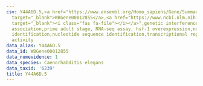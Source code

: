 ```yaml
---
csv: Y44A6D.5,<a href="https://www.ensembl.org/Homo_sapiens/Gene/Summary?db=core;g=WBGene00012855"
  target="_blank">WBGene00012855</a>,<a href="https://www.ncbi.nlm.nih.gov/pubmed/30894454"
  target="_blank"><i class="fas fa-file"></i></a>",genetic interference,functional
  association,prime adult stage, RNA-seq assay, hsf-1 overexpression,nucleotide sequence
  identification,nucleotide sequence identification,transcriptional regulation,up-regulates
  activity
data_alias: Y44A6D.5
data_id: WBGene00012855
data_numevidence: 1
data_species: Caenorhabditis elegans
data_taxid: '6239'
title: Y44A6D.5
---
```

